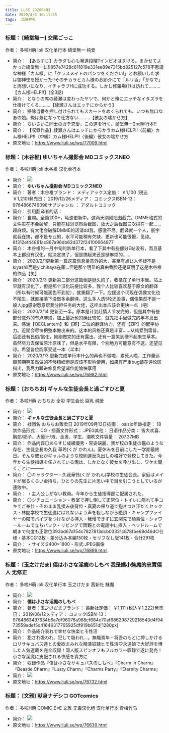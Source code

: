 ```yaml
---
title: LLSS 20200403
date: 2020/4/3 10:11:35
tags:  琉璃神社
---
```

### 标题： [綺堂無一] 交尾ごっこ
作者： 多啦H萌
loli 汉化单行本 綺堂無一 纯爱 
* 简介： 【あらすじ】カラダも心も発達段階?インピオはヌける。まかせてよかった綺堂無一に!!857e7428c811819e331ee89e7315bd825127c578不思議な神様「カム様」に「クラスメイトのパンツをください!」とお願いした求は御神徳を授かった!!そのチカラとカム様のお節介にて「ルリ香」「かなで」と両想いになり、イチャラブHに成功する。しかし修羅場(?)は訪れて………【カム様HELP!!】(全3話)
* 简介： となりの席の綾瀬は変わったヤツで、何かと俺にエッチなイタズラを仕掛けてくる………【綾瀬さんはエッチにからかう】
* 简介： 掃除当番を押し付けられてもスカートをめくられても、いつも無口なあの娘。俺は気になって仕方ない………【彼女の喘かせ方】
* 简介： ちいさいこ同士のガチ恋愛、この道を行く。綺堂無一2nd単行本!!
* 简介： 【収録作品】綾瀬さんはエッチにからかうカム様HELP!!〈前編〉カム様HELP!!〈中編〉カム様HELP!!〈後編〉彼女の喘かせ方
* 原文地址：https://www.liuli.se/wp/77009.html

### 标题： [木谷椎] ゆいちゃん撮影会 MDコミックスNEO
作者： 多啦H萌
loli 木谷椎 汉化单行本 
* 简介： <img src="http://i2.acg.gy/20032811.jpg" />
* 简介： <strong>ゆいちゃん撮影会 MDコミックスNEO</strong>
* 简介： 著者：木谷椎ブランド： メディアックス定価： ￥1,100 (税込￥1,210)発売日： 2019/12/26メディア： コミックスISBN-13： 9784866746098サブジャンル ： アダルトコミック
* 简介： 引用翻译者的话：
* 简介： 自购。全篇200+，龟速更新中。这两天刚刚把图截完。DMME格式的文件实在不会破解，只能在线浏览然后截图，放大之后截图三次拼在一起……超麻烦。有大佬会破解DMME的话请dd我，感激不尽。翻译就一个人，嵌字就我在搞，都不是专业的，水平可能稍有欠缺，更新也可能很慢，见谅。8f312ef44861ac867a96db62d372f24100664877
* 简介： 木谷椎的一月中旬的新单行本，看了下其中有些部分E站没有，而且基本上都没有汉化，就决定搞了，但是搞起来还是挺麻烦的……
* 简介： 2020/2/1更新第一篇这篇信息量意外的大，甚至有点让人怀疑不是kiyashii而是yichihaya在画…但是那个明显的真由香脸还是证明了这是木谷椎的作品【笑】
* 简介： 2020/2/3 更新第二部分这篇倒是挺久的了，收录在了单行本里。站上早就有汉化了，但是那个汉化玩梗比较多，我个人比较喜欢基于原文的翻译（所以有时候可能润色不到位），就重翻了一下。应援这个词现在偶像文化也不陌生，就直接落下没做多余翻译。这么多人透5轮还没事，偶像果然不是一般人jpg感谢愿意帮我分担任务的大佬，这样出本应该会更快一点（吧）
* 简介： 2020/2/14 更新至一半。原本是计划赶情人节发完的，但是其中有些部分意外的有点麻烦，加上最近也的确比较忙，就先把手里做完的半本发出来。感谢【OECLantern】和【寒】二位的翻译协力，还有【ZIP】的嵌字协力。近期会尽快把整本做出来的。这本的风格还真是丰富……从纯爱到雷普，后面还有民俗/黑化，刚刚做完的还有露出，还有一篇笑到硬不起来生草本。虽然尽力去保留原汁原味了，但是水平有限，个别地方可能意有不逮，还望见谅。希望各位能享受这一本（半本）
* 简介： 2020/3/13 更新完成单行本什么的再也不做啦，累死人啦，工作量远超预期啊虽然做的不够精细但是应该不影响使用，如果有严重bug请在评论区指出，我尽力跟进修复希望诸位能愉快享用
* 原文地址：https://www.liuli.se/wp/76982.html

### 标题： [おちちお] ギャルな生徒会長と過ごすひと夏
作者： 多啦H萌
おちちお 全彩 学生会长 巨乳 纯爱 
* 简介： <img src="http://i2.acg.gy/20032202.jpg" />
* 简介： <strong>ギャルな生徒会長と過ごすひと夏</strong>
* 简介： 社团名	おちちお贩卖日	2019年09月13日插画：	osisio年龄指定：	18禁作品形式：	CG・插画文件形式：	JPEG其他：	日语作品分类：	皆大欢喜、胸部/奶子、大量汁/液、金发、学生、潮吹文件容量：	207.37MB
* 简介： 作品内容〇あらすじ成績優秀・容姿端麗、我が校の生徒の鑑のような存在、生徒会長の久我 華玲(くが かれん)。夏休みを目前にした一学期最終日。そんな彼女がギャルのような校則違反丸出しの格好で登校してきた。今年から生徒指導を任されている俺は、しかたなく彼女を呼び出し、ワケを聞くことに―――
* 简介： 〇キャラクター・久我華怜(くが かれん)学校の生徒会長。家庭はメイドが居るくらい金持ち。ひとりの先生に片思い中で目を引こうとしているが連敗中。
* 简介： ・主人公しがない教員。今年から生徒指導部に配属された。
* 简介： 〇シチュエーション・教室で押し倒して正常位・トイレに隠れて手コキでご奉仕・そのまま乳揉み後背位・真夏の帰り道で抱きつき汗だくセックス・林間学校で生徒達にばれないよう声を殺しながら絶頂・キャンプファイヤーの陰でバイブをつけながら挿入・我慢できずに玄関先で騎乗位・シャワールームで立ちバック・リビングで両親との電話中に挿入・ベッドルームで朝まで何度も正常位393bd67d154c7827813dcb03331c878fbe68d46d○仕様・基本CG12枚・差分込み本編150枚・セリフなし版141枚・合計291枚
* 简介： ・サイズ:2400×1800・形式:JPEG画像
* 原文地址：https://www.liuli.se/wp/76889.html

### 标题： [玉之けだま] 僕は小さな淫魔のしもべ 我是嬌小魅魔的忠實僕人 无修正
作者： 多啦H萌
loli 汉化单行本 玉之けだま 茜新社 魅魔 
* 简介： <img src="http://i2.acg.gy/20031603.jpg" />
* 简介： <strong>僕は小さな淫魔のしもべ</strong>
* 简介： 著者：玉之けだまブランド： 茜新社定価： ￥1,111 (税込￥1,222)発売日： 2019/06/12メディア： コミックISBN-13： 9784863497634b6a7df96076a968cf684e70af686298729218543d4f9473559adef5c41646317765925df919b651d[1280px]
* 简介： 作品紹介哀れで幸せな快楽ヒモ性活
* 简介： 犯され吸われ、犯して吸われ…。無職青年・将吾のもとに押しかけるロリサキュバス達との愛欲まみれな精液奴隷ヒモ性活♡永遠娘で大好評を博した人気連載を完全収録！同人版スピンオフもフルカラー収録で遂に発売！小さな淫魔に支配される快感を貴方に
* 简介： 収録作品『僕は小さなサキュバスのしもべ』『Charm in Charm』『Beastie Charm』『Lusty Charm』『Charms Party』『Eternity Charms』
* 简介： <img src="http://i2.acg.gy/20031602.jpg" />
* 原文地址：https://www.liuli.se/wp/76732.html

### 标题： [文雅] 献身ナデシコ GOTcomics
作者： 多啦H萌
COMIC E×E 文雅 无毒汉化组 汉化单行本 青梅竹马 
* 简介： <img src="http://i2.acg.gy/20030804.jpg" />
* 原文地址：https://www.liuli.se/wp/76639.html

